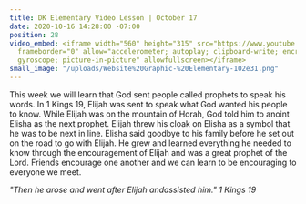 ```yaml
---
title: DK Elementary Video Lesson | October 17
date: 2020-10-16 14:28:00 -07:00
position: 28
video_embed: <iframe width="560" height="315" src="https://www.youtube.com/embed/ldLHmLfUkoo"
  frameborder="0" allow="accelerometer; autoplay; clipboard-write; encrypted-media;
  gyroscope; picture-in-picture" allowfullscreen></iframe>
small_image: "/uploads/Website%20Graphic-%20Elementary-102e31.png"
---
```


This week we will learn that God sent people called prophets to speak his words. In 1 Kings 19, Elijah was sent to speak what God wanted his people to know. While Elijah was on the mountain of Horah, God told him to anoint Elisha as the next prophet. Elijah threw his cloak on Elisha as a symbol that he was to be next in line. Elisha said goodbye to his family before he set out on the road to go with Elijah. He grew and learned everything he needed to know through the encouragement of Elijah and was a great prophet of the Lord. Friends encourage one another and we can learn to be encouraging to everyone we meet.

*"Then he arose and went after Elijah andassisted him." 1 Kings 19*